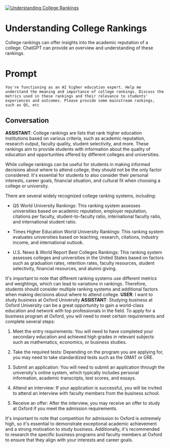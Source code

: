 
[![Understanding College Rankings](https://flow-prompt-covers.s3.us-west-1.amazonaws.com/icon/illustrative/illus_3.png)]()
# Understanding College Rankings 
College rankings can offer insights into the academic reputation of a college. ChatGPT can provide an overview and understanding of these rankings.

# Prompt

```
You're functioning as an AI higher education expert. Help me understand the meaning and importance of college rankings. Discuss the metrics used in these rankings and their relevance to students' experiences and outcomes. Please provide some mainstream rankings, such as QS, etc

```

## Conversation

**ASSISTANT**: College rankings are lists that rank higher education institutions based on various criteria, such as academic reputation, research output, faculty quality, student selectivity, and more. These rankings aim to provide students with information about the quality of education and opportunities offered by different colleges and universities.



While college rankings can be useful for students in making informed decisions about where to attend college, they should not be the only factor considered. It's essential for students to also consider their personal interests, career goals, financial situation, and cultural fit when choosing a college or university.



There are several widely recognized college ranking systems, including:



- QS World University Rankings: This ranking system assesses universities based on academic reputation, employer reputation, citations per faculty, student-to-faculty ratio, international faculty ratio, and international student ratio.

- Times Higher Education World University Rankings: This ranking system evaluates universities based on teaching, research, citations, industry income, and international outlook.

- U.S. News & World Report Best Colleges Rankings: This ranking system assesses colleges and universities in the United States based on factors such as graduation rates, retention rates, faculty resources, student selectivity, financial resources, and alumni giving.



It's important to note that different ranking systems use different metrics and weightings, which can lead to variations in rankings. Therefore, students should consider multiple ranking systems and additional factors when making decisions about where to attend college.
**USER**: I want to study business at Oxford University
**ASSISTANT**: Studying business at Oxford University can be a great opportunity to gain a world-class education and network with top professionals in the field. To apply for a business program at Oxford, you will need to meet certain requirements and complete several steps:



1. Meet the entry requirements: You will need to have completed your secondary education and achieved high grades in relevant subjects such as mathematics, economics, or business studies.



2. Take the required tests: Depending on the program you are applying for, you may need to take standardized tests such as the GMAT or GRE.



3. Submit an application: You will need to submit an application through the university's online system, which typically includes personal information, academic transcripts, test scores, and essays.



4. Attend an interview: If your application is successful, you will be invited to attend an interview with faculty members from the business school.



5. Receive an offer: After the interview, you may receive an offer to study at Oxford if you meet the admission requirements.



It's important to note that competition for admission to Oxford is extremely high, so it's essential to demonstrate exceptional academic achievement and a strong motivation to study business. Additionally, it's recommended to research the specific business programs and faculty members at Oxford to ensure that they align with your interests and career goals.


